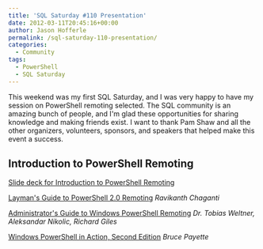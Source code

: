 ```yaml
---
title: 'SQL Saturday #110 Presentation'
date: 2012-03-11T20:45:16+00:00
author: Jason Hofferle
permalink: /sql-saturday-110-presentation/
categories:
  - Community
tags:
  - PowerShell
  - SQL Saturday
---
```

This weekend was my first SQL Saturday, and I was very happy to have my session on PowerShell remoting selected. The SQL community is an amazing bunch of people, and I'm glad these opportunities for sharing knowledge and making friends exist. I want to thank Pam Shaw and all the other organizers, volunteers, sponsors, and speakers that helped make this event a success.

## Introduction to PowerShell Remoting

[Slide deck for Introduction to PowerShell Remoting](https://drive.google.com/open?id=1FchxCcehGyR5O6LIQd-KbTHmsgouOeIO)

[Layman's Guide to PowerShell 2.0 Remoting](https://www.ravichaganti.com/blog/laymans-guide-to-powershell-2-0-remoting/)
_Ravikanth Chaganti_

[Administrator's Guide to Windows PowerShell Remoting](http://community.idera.com/)
_Dr. Tobias Weltner, Aleksandar Nikolic, Richard Giles_

[Windows PowerShell in Action, Second Edition](https://www.manning.com/books/windows-powershell-in-action-second-edition)
_Bruce Payette_

